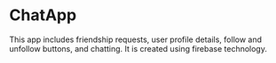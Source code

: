 # ChatApp

This app includes friendship requests, user profile details, follow and unfollow buttons, and chatting. 
It is created using firebase technology.
